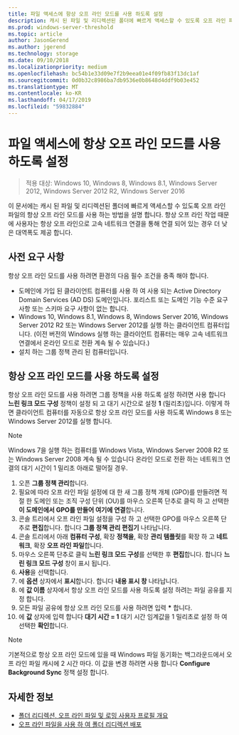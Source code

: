 ```yaml
---
title: 파일 액세스에 항상 오프 라인 모드를 사용 하도록 설정
description: 캐시 된 파일 및 리디렉션된 폴더에 빠르게 액세스할 수 있도록 오프 라인 파일의 항상 오프 라인 모드를 사용 하는 방법입니다.
ms.prod: windows-server-threshold
ms.topic: article
author: JasonGerend
ms.author: jgerend
ms.technology: storage
ms.date: 09/10/2018
ms.localizationpriority: medium
ms.openlocfilehash: bc54b1e33d09e7f2b9eea01e4f09fb83f13dc1af
ms.sourcegitcommit: 0d0b32c8986ba7db9536e0b8648d4ddf9b03e452
ms.translationtype: MT
ms.contentlocale: ko-KR
ms.lasthandoff: 04/17/2019
ms.locfileid: "59832884"
---
```

# <a name="enable-always-offline-mode-for-faster-access-to-files"></a>파일 액세스에 항상 오프 라인 모드를 사용 하도록 설정

>적용 대상: Windows 10, Windows 8, Windows 8.1, Windows Server 2012, Windows Server 2012 R2, Windows Server 2016

이 문서에는 캐시 된 파일 및 리디렉션된 폴더에 빠르게 액세스할 수 있도록 오프 라인 파일의 항상 오프 라인 모드를 사용 하는 방법을 설명 합니다. 항상 오프 라인 작업 때문에 사용자는 항상 오프 라인으로 고속 네트워크 연결을 통해 연결 되어 있는 경우 더 낮은 대역폭도 제공 합니다.

## <a name="prerequisites"></a>사전 요구 사항

항상 오프 라인 모드를 사용 하려면 환경의 다음 필수 조건을 충족 해야 합니다.

- 도메인에 가입 된 클라이언트 컴퓨터를 사용 하 여 사용 되는 Active Directory Domain Services (AD DS) 도메인입니다. 포리스트 또는 도메인 기능 수준 요구 사항 또는 스키마 요구 사항이 없는 합니다.
- Windows 10, Windows 8.1, Windows 8, Windows Server 2016, Windows Server 2012 R2 또는 Windows Server 2012를 실행 하는 클라이언트 컴퓨터입니다. (이전 버전의 Windows 실행 하는 클라이언트 컴퓨터는 매우 고속 네트워크 연결에서 온라인 모드로 전환 계속 될 수 있습니다.)
- 설치 하는 그룹 정책 관리 된 컴퓨터입니다.

## <a name="enable-always-offline-mode"></a>항상 오프 라인 모드를 사용 하도록 설정

항상 오프 라인 모드를 사용 하려면 그룹 정책을 사용 하도록 설정 하려면 사용 합니다 **느린 링크 모드 구성** 정책이 설정 되 고 대기 시간으로 설정 **1** (밀리초)입니다. 이렇게 하면 클라이언트 컴퓨터를 자동으로 항상 오프 라인 모드를 사용 하도록 Windows 8 또는 Windows Server 2012를 실행 합니다.

>[!NOTE]
>Windows 7을 실행 하는 컴퓨터를 Windows Vista, Windows Server 2008 R2 또는 Windows Server 2008 계속 될 수 있습니다 온라인 모드로 전환 하는 네트워크 연결의 대기 시간이 1 밀리초 아래로 떨어질 경우.

1. 오픈 **그룹 정책 관리**합니다.
2. 필요에 따라 오프 라인 파일 설정에 대 한 새 그룹 정책 개체 (GPO)를 만들려면 적절 한 도메인 또는 조직 구성 단위 (OU)를 마우스 오른쪽 단추로 클릭 하 고 선택한 **이 도메인에서 GPO를 만들어 여기에 연결**합니다.
3. 콘솔 트리에서 오프 라인 파일 설정을 구성 하 고 선택한 GPO를 마우스 오른쪽 단추로 **편집**합니다. 합니다 **그룹 정책 관리 편집기** 나타납니다.
4. 콘솔 트리에서 아래 **컴퓨터 구성**, 확장 **정책을**, 확장 **관리 템플릿**를 확장 하 고 **네트워크**, 확장 **오프 라인 파일**합니다.
5. 마우스 오른쪽 단추로 클릭 **느린 링크 모드 구성**를 선택한 후 **편집**합니다. 합니다 **느린 링크 모드 구성** 창이 표시 됩니다.
6. **사용**을 선택합니다.
7. 에 **옵션** 상자에서 **표시**합니다. 합니다 **내용 표시 창** 나타납니다.
8. 에 **값 이름** 상자에서 항상 오프 라인 모드를 사용 하도록 설정 하려는 파일 공유를 지정 합니다.
9. 모든 파일 공유에 항상 오프 라인 모드를 사용 하려면 입력 **\*** 합니다.
10. 에 **값** 상자에 입력 합니다 **대기 시간 = 1** 대기 시간 임계값을 1 밀리초로 설정 하 여 선택한 **확인**합니다.

>[!NOTE]
>기본적으로 항상 오프 라인 모드에 있을 때 Windows 파일 동기화는 백그라운드에서 오프 라인 파일 캐시에 2 시간 마다. 이 값을 변경 하려면 사용 합니다 **Configure Background Sync** 정책 설정 합니다.

## <a name="more-information"></a>자세한 정보

* [폴더 리디렉션, 오프 라인 파일 및 로밍 사용자 프로필 개요](folder-redirection-rup-overview.md)
* [오프 라인 파일을 사용 하 여 폴더 리디렉션 배포](deploy-folder-redirection.md)